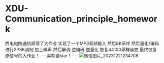 # XDU-Communication_principle_homework
西电电院通信原理了大作业
实现了一个MP3音频输入
然后8K采样
然后量化/编码
进行2PSK调制
加上噪声
然后解调
逆编码
逆量化
恢复44100采样赫兹
最终恢复原信号的大作业！
---喜欢请star！---
![微信图片_20231221234708](https://github.com/huee-ops/XDU-Communication_principle_homework/assets/61403555/97069957-9b6e-415d-af64-e0e0a8b73d1e)
